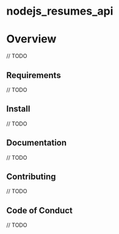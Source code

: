 # nodejs_resumes_api

# Overview
// TODO

## Requirements
// TODO

## Install
// TODO

## Documentation
// TODO

## Contributing
// TODO

## Code of Conduct

// TODO
